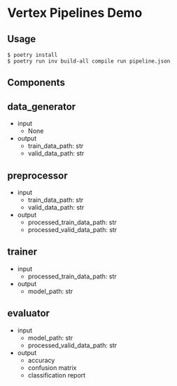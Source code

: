 # Vertex Pipelines Demo

## Usage

```
$ poetry install 
$ poetry run inv build-all compile run pipeline.json
```

## Components

## data_generator
- input
    - None
- output
    - train_data_path: str
    - valid_data_path: str

## preprocessor

- input
    - train_data_path: str
    - valid_data_path: str
- output
    - processed_train_data_path: str
    - processed_valid_data_path: str

## trainer

- input
    - processed_train_data_path: str
- output
    - model_path: str

## evaluator

- input
    - model_path: str
    - processed_valid_data_path: str
- output
    - accuracy
    - confusion matrix
    - classification report
